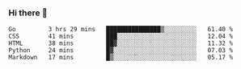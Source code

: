 ### Hi there 👋

<!--
**KLXLjun/KLXLjun** is a ✨ _special_ ✨ repository because its `README.md` (this file) appears on your GitHub profile.

Here are some ideas to get you started:

- 🔭 I’m currently working on ...
- 🌱 I’m currently learning ...
- 👯 I’m looking to collaborate on ...
- 🤔 I’m looking for help with ...
- 💬 Ask me about ...
- 📫 How to reach me: ...
- 😄 Pronouns: ...
- ⚡ Fun fact: ...
-->

<!--START_SECTION:waka-->
```text
Go         3 hrs 29 mins   ███████████████▒░░░░░░░░░   61.40 % 
CSS        41 mins         ███░░░░░░░░░░░░░░░░░░░░░░   12.04 % 
HTML       38 mins         ██▓░░░░░░░░░░░░░░░░░░░░░░   11.32 % 
Python     24 mins         █▓░░░░░░░░░░░░░░░░░░░░░░░   07.03 % 
Markdown   17 mins         █▒░░░░░░░░░░░░░░░░░░░░░░░   05.17 % 
```
<!--END_SECTION:waka-->
